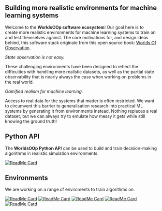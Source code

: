 ## Building more realistic environments for machine learning systems

Welcome to the **WorldsOOp software ecosystem**! Our goal here is to create more realistic environments for machine learning systems to train on and test themselves against. The core motivations for, and design ideas behind, this software stack originate from this open source book: [Worlds Of Observation](https://umbralcalc.github.io/worlds-of-observation/).

_State observation is not easy._

These challenging environments have been designed to reflect the difficulties with handling more realistic datasets, as well as the partial state observability that is nearly always the case when working on problems in the real world.

_Gamified realism for machine learning._

Access to real data for the systems that matter is often restricted. We want to circumvent this barrier to generalisation research into practical ML systems by generating it from environments instead. Nothing replaces a real dataset; but we can always try to emulate how messy it gets while still knowing the ground truth!

## Python API

The **WorldsOOp Python API** can be used to build and train decision-making algorithms in realistic simulation environments.

[![ReadMe Card](https://github-readme-stats.vercel.app/api/pin/?username=worldsoop&repo=worldsoop)](https://github.com/worldsoop/worldsoop)

## Environments

We are working on a range of enviroments to train algorithms on.

[![ReadMe Card](https://github-readme-stats.vercel.app/api/pin/?username=worldsoop&repo=trywizard)](https://github.com/worldsoop/trywizard)
[![ReadMe Card](https://github-readme-stats.vercel.app/api/pin/?username=worldsoop&repo=paraspace)](https://github.com/worldsoop/paraspace)
[![ReadMe Card](https://github-readme-stats.vercel.app/api/pin/?username=worldsoop&repo=market-envy)](https://github.com/worldsoop/market-envy)
[![ReadMe Card](https://github-readme-stats.vercel.app/api/pin/?username=worldsoop&repo=relief-chains)](https://github.com/worldsoop/relief-chains)
[![ReadMe Card](https://github-readme-stats.vercel.app/api/pin/?username=worldsoop&repo=anglersim)](https://github.com/worldsoop/anglersim)
